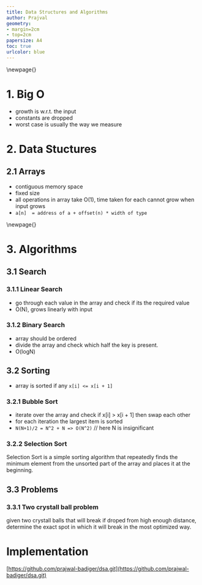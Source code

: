 ```yaml
---
title: Data Structures and Algorithms
author: Prajval
geometry:
- margin=2cm
- top=2cm
papersize: A4
toc: true
urlcolor: blue
---
```


\newpage{}

# 1. Big O
- growth is w.r.t. the input
- constants are dropped
- worst case is usually the way we measure

# 2. Data Stuctures

## 2.1 Arrays

- contiguous memory space
- fixed size
- all operations in array take O(1), time taken for each cannot grow when input grows
- `a[n]  = address of a + offset(n) * width of type`

\newpage{}

# 3. Algorithms

## 3.1 Search

### 3.1.1 Linear Search
- go through each value in the array and check if its the required value
- O(N), grows linearly with input

### 3.1.2 Binary Search
- array should be ordered
- divide the array and check which half the key is present.
- O(logN)

## 3.2 Sorting
- array is sorted if any `x[i] <= x[i + 1]`

### 3.2.1 Bubble Sort
- iterate over the array and check if x[i] > x[i + 1] then swap each other
- for each iteration the largest item is sorted
- `N(N+1)/2 = N^2 + N => O(N^2)` // here N is insignificant

### 3.2.2 Selection Sort
Selection Sort is a simple sorting algorithm that repeatedly finds the minimum element from
the unsorted part of the array and places it at the beginning. 

## 3.3 Problems
### 3.3.1 Two crystall ball problem
given two crystall balls that will break if droped from high enough distance,
determine the exact spot in which it will break in the most optimized way.

# Implementation
[https://github.com/prajwal-badiger/dsa.git](https://github.com/prajwal-badiger/dsa.git)

